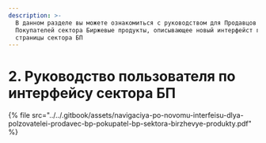 ```yaml
---
description: >-
  В данном разделе вы можете ознакомиться с руководством для Продавцов и
  Покупателей сектора Биржевые продукты, описывающее новый интерфейст главной
  страницы сектора БП
---
```


# 2. Руководство пользователя по интерфейсу сектора БП



{% file src="../../.gitbook/assets/navigaciya-po-novomu-interfeisu-dlya-polzovatelei-prodavec-bp-pokupatel-bp-sektora-birzhevye-produkty.pdf" %}



